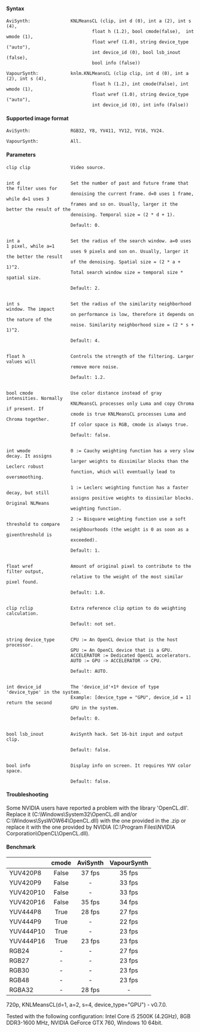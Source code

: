 #### Syntax ####
```
AviSynth:               KNLMeansCL (clip, int d (0), int a (2), int s (4), 
                                float h (1.2), bool cmode(false),  int wmode (1), 
                                float wref (1.0), string device_type ("auto"),
                                int device_id (0), bool lsb_inout (false), 
                                bool info (false))

VapourSynth:            knlm.KNLMeansCL (clip clip, int d (0), int a (2), int s (4), 
                                float h (1.2), int cmode(False), int wmode (1), 
                                float wref (1.0), string device_type ("auto"),  
                                int device_id (0), int info (False)) 
```

#### Supported image format ####
```
AviSynth:               RGB32, Y8, YV411, YV12, YV16, YV24.

VapourSynth: 	        All.
```


#### Parameters ####
``` 
clip clip               Video source.
	

int d                   Set the number of past and future frame that the filter uses for 
                        denoising the current frame. d=0 uses 1 frame, while d=1 uses 3
                        frames and so on. Usually, larger it the better the result of the
                        denoising. Temporal size = (2 * d + 1).

                        Default: 0.


int a                   Set the radius of the search window. a=0 uses 1 pixel, while a=1 
                        uses 9 pixels and son on. Usually, larger it the better the result
                        of the denoising. Spatial size = (2 * a + 1)^2.
                        Total search window size = temporal size * spatial size.
	
                        Default: 2.


int s                   Set the radius of the similarity neighborhood window. The impact 
                        on performance is low, therefore it depends on the nature of the 
                        noise. Similarity neighborhood size = (2 * s + 1)^2.
	
                        Default: 4.

                        
float h                 Controls the strength of the filtering. Larger values will 
                        remove more noise.
	                
                        Default: 1.2.


bool cmode              Use color distance instead of gray intensities. Normally 
                        KNLMeansCL processes only Luma and copy Chroma if present. If 
                        cmode is true KNLMeansCL processes Luma and Chroma together. 
                        If color space is RGB, cmode is always true.
	
                        Default: false.
	

int wmode               0 := Cauchy weighting function has a very slow decay. It assigns 
                        larger weights to dissimilar blocks than the Leclerc robust 
                        function, which will eventually lead to oversmoothing.
                        
                        1 := Leclerc weighting function has a faster decay, but still
                        assigns positive weights to dissimilar blocks. Original NLMeans 
                        weighting function.
                        
                        2 := Bisquare weighting function use a soft threshold to compare 
                        neighbourhoods (the weight is 0 as soon as a giventhreshold is 
                        exceeded).
	
                        Default: 1.
                        
                       
float wref              Amount of original pixel to contribute to the filter output, 
                        relative to the weight of the most similar pixel found.
	                
                        Default: 1.0.
                        
	
clip rclip              Extra reference clip option to do weighting calculation.
	
                        Default: not set.


string device_type      CPU := An OpenCL device that is the host processor.
                        GPU := An OpenCL device that is a GPU. 
                        ACCELERATOR := Dedicated OpenCL accelerators.
                        AUTO := GPU -> ACCELERATOR -> CPU.
	
                        Default: AUTO.
                        
                        
int device_id           The 'device_id'+1º device of type 'device_type' in the system.
                        Example: [device_type = "GPU", device_id = 1] return the second 
                        GPU in the system.
			
                        Default: 0.
	
	
bool lsb_inout          AviSynth hack. Set 16-bit input and output clip.

                        Default: false.
	
	
bool info               Display info on screen. It requires YUV color space.

                        Default: false.
```

#### Troubleshooting ####
Some NVIDIA users have reported a problem with the library 'OpenCL.dll'. Replace it (C:\Windows\System32\OpenCL.dll and/or C:\Windows\SysWOW64\OpenCL.dll) with the one provided in the .zip or replace it with the one provided by NVIDIA (C:\Program Files\NVIDIA Corporation\OpenCL\OpenCL.dll).

#### Benchmark ####

| | cmode | AviSynth | VapourSynth |
| :--------------- | :---------------: | :---------------: | :---------------: |
| YUV420P8 | False | 37 fps  | 35 fps  |
| YUV420P9  | False | - | 33 fps |
| YUV420P10  | False | -  | 33 fps  |
| YUV420P16  | False | 35 fps  | 34 fps  |
| YUV444P8  | True | 28 fps  | 27 fps  |
| YUV444P9  | True | -  | 22 fps  |
| YUV444P10  | True | -  | 23 fps  |
| YUV444P16  | True | 23 fps  | 23 fps  |
| RGB24  | - | - | 27 fps  |
| RGB27  | - | - | 23 fps  |
| RGB30  | - | - | 23 fps  |
| RGB48  | - | - | 23 fps  |
| RGBA32 | - | 28 fps  | - |

720p, KNLMeansCL(d=1, a=2, s=4, device_type="GPU") - v0.7.0.

Tested with the following configuration: Intel Core i5 2500K (4.2GHz), 8GB DDR3-1600 MHz, NVIDIA GeForce GTX 760, Windows 10 64bit.
